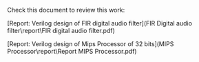 Check this document to review this work:

[Report: Verilog design of FIR digital audio filter](FIR Digital audio filter\report\FIR digital audio filter.pdf)

[Report: Verilog design of Mips Processor of 32 bits](MIPS Processor\report\Report MIPS Processor.pdf)
